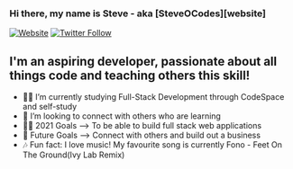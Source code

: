 ### Hi there, my name is Steve - aka [SteveOCodes][website]

[![Website](https://img.shields.io/website?label=codeSTACKr.com&style=for-the-badge&url=https%3A%2F%2Fcodestackr.com)](https://codestackr.com)
[![Twitter Follow](https://img.shields.io/twitter/follow/codeSTACKr?color=1DA1F2&logo=twitter&style=for-the-badge)](https://twitter.com/intent/follow?original_referer=https%3A%2F%2Fgithub.com%2FcodeSTACKr&screen_name=codeSTACKr)

## I'm an aspiring developer, passionate about all things code and teaching others this skill!

- 👩‍💻 I’m currently studying Full-Stack Development through CodeSpace and self-study
- 👋 I’m looking to connect with others who are learning
- 👨‍🎓 2021 Goals --> To be able to build full stack web applications
- 🤝 Future Goals --> Connect with others and build out a business
- 🎶 Fun fact: I love music! My favourite song is currently Fono - Feet On The Ground(Ivy Lab Remix)
